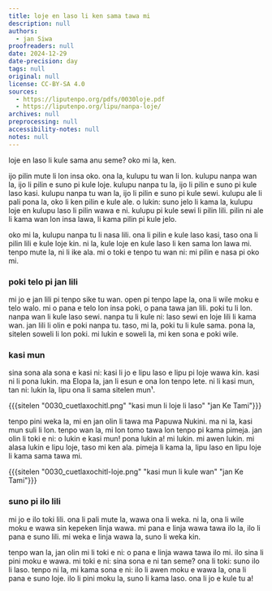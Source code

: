 ```yaml
---
title: loje en laso li ken sama tawa mi
description: null
authors:
  - jan Siwa
proofreaders: null
date: 2024-12-29
date-precision: day
tags: null
original: null
license: CC-BY-SA 4.0
sources:
  - https://liputenpo.org/pdfs/0030loje.pdf
  - https://liputenpo.org/lipu/nanpa-loje/
archives: null
preprocessing: null
accessibility-notes: null
notes: null
---
```


loje en laso li kule sama anu seme? oko mi la, ken.

ijo pilin mute li lon insa oko. ona la, kulupu tu wan li lon. kulupu nanpa wan la, ijo li pilin e suno pi kule loje. kulupu nanpa tu la, ijo li pilin e suno pi kule laso kasi. kulupu nanpa tu wan la, ijo li pilin e suno pi kule sewi. kulupu ale li pali pona la, oko li ken pilin e kule ale. o lukin: suno jelo li kama la, kulupu loje en kulupu laso li pilin wawa e ni. kulupu pi kule sewi li pilin lili. pilin ni ale li kama wan lon insa lawa, li kama pilin pi kule jelo.

oko mi la, kulupu nanpa tu li nasa lili. ona li pilin e kule laso kasi, taso ona li pilin lili e kule loje kin. ni la, kule loje en kule laso li ken sama lon lawa mi. tenpo mute la, ni li ike ala. mi o toki e tenpo tu wan ni: mi pilin e nasa pi oko mi.

### poki telo pi jan lili
mi jo e jan lili pi tenpo sike tu wan. open pi tenpo lape la, ona li wile moku e telo walo. mi o pana e telo lon insa poki, o pana tawa jan lili. poki tu li lon. nanpa wan li kule laso sewi. nanpa tu li kule ni: laso sewi en loje lili li kama wan. jan lili li olin e poki nanpa tu. taso, mi la, poki tu li kule sama. pona la, sitelen soweli li lon poki. mi lukin e soweli la, mi ken sona e poki wile.

### kasi mun
sina sona ala sona e kasi ni: kasi li jo e lipu laso e lipu pi loje wawa kin. kasi ni li pona lukin. ma Elopa la, jan li esun e ona lon tenpo lete. ni li kasi mun, tan ni: lukin la, lipu ona li sama sitelen mun¹.

{{{sitelen "0030_cuetlaxochitl.png" "kasi mun li loje li laso" "jan Ke Tami"}}}

tenpo pini weka la, mi en jan olin li tawa ma Papuwa Nukini. ma ni la, kasi mun suli li lon. tenpo wan la, mi lon tomo tawa lon tenpo pi kama pimeja. jan olin li toki e ni: o lukin e kasi mun! pona lukin a! mi lukin. mi awen lukin. mi alasa lukin e lipu loje, taso mi ken ala. pimeja li kama la, lipu laso en lipu loje li kama sama tawa mi.

{{{sitelen "0030_cuetlaxochitl-loje.png" "kasi mun li kule wan" "jan Ke Tami"}}}

### suno pi ilo lili
mi jo e ilo toki lili. ona li pali mute la, wawa ona li weka. ni la, ona li wile moku e wawa sin kepeken linja wawa. mi pana e linja wawa tawa ilo la, ilo li pana e suno lili. mi weka e linja wawa la, suno li weka kin.

tenpo wan la, jan olin mi li toki e ni: o pana e linja wawa tawa ilo mi. ilo sina li pini moku e wawa. mi toki e ni: sina sona e ni tan seme? ona li toki: suno ilo li laso. tenpo ni la, mi kama sona e ni: ilo li awen moku e wawa la, ona li pana e suno loje. ilo li pini moku la, suno li kama laso. ona li jo e kule tu a!

